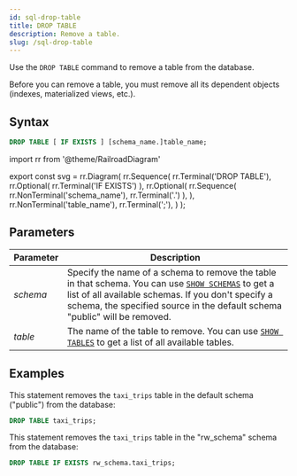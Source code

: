 ```yaml
---
id: sql-drop-table
title: DROP TABLE
description: Remove a table.
slug: /sql-drop-table
---
```


Use the `DROP TABLE` command to remove a table from the database.

Before you can remove a table, you must remove all its dependent objects (indexes, materialized views, etc.).

## Syntax

```sql
DROP TABLE [ IF EXISTS ] [schema_name.]table_name;
```


import rr from '@theme/RailroadDiagram'

export const svg = rr.Diagram(
    rr.Sequence(
        rr.Terminal('DROP TABLE'),
        rr.Optional(
            rr.Terminal('IF EXISTS')
        ),
        rr.Optional(
            rr.Sequence(
                rr.NonTerminal('schema_name'),
                rr.Terminal('.')
            ),
        ),
        rr.NonTerminal('table_name'),
        rr.Terminal(';'),
    )
);

<drawer SVG={svg} />




## Parameters

|Parameter                  | Description           |
|---------------------------|-----------------------|
|*schema*                   |Specify the name of a schema to remove the table in that schema. You can use [`SHOW SCHEMAS`](sql-show-schemas.md) to get a list of all available schemas. If you don't specify a schema, the specified source in the default schema "public" will be removed.|
|*table*                    |The name of the table to remove. You can use [`SHOW TABLES`](sql-show-tables.md) to get a list of all available tables.|



## Examples

This statement removes the `taxi_trips` table in the default schema ("public") from the database:

```sql
DROP TABLE taxi_trips;
```

This statement removes the `taxi_trips` table in the "rw_schema" schema from the database:

```sql
DROP TABLE IF EXISTS rw_schema.taxi_trips;
```
